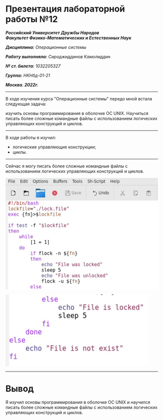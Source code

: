 # Презентация лабораторной работы №12

***Российский Университет Дружбы Народов***  
***Факультет Физико-Математических и Естественных Наук***

***Дисциплина:*** *Операционные системы*

***Работу выполняла:*** *Сироджиддинов Камолиддин*

***№ ст. билета:*** *1032205327*

***Группа:*** *НКНбд-01-21*

***Москва. 2022г.***

---

В ходе изучения курса "Операционные системы" передо мной встала следующая задача:

изучить основы программирования в оболочке ОС UNIX. Научиться писать более сложные командные файлы с использованием логических управляющих конструкций и циклов.


---

В ходе работы я изучил:
- логические управляющие конструкции;
- циклы.

---

Сейчас я могу писать более сложные командные файлы с использованием логических управляющих конструкций и циклов.

![файл](https://github.com/Chapalok/study_2021-2022_os-intro/blob/master/labs/lab12/report/image/1.1.JPG?raw=true)

![продолжение](https://github.com/Adriana-Arezhina/Lab/blob/main/Lab13/pict/1.2.JPG)

---

# Вывод

Я изучил основы программирования в оболочке ОС UNIX и научился писать более сложные командные файлы с использованием логических управляющих конструкций и циклов.
